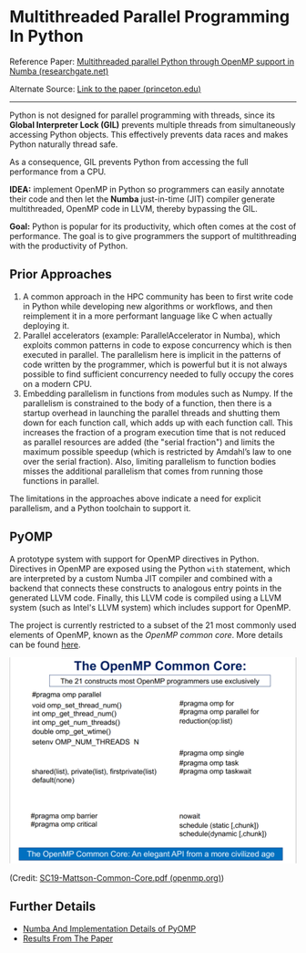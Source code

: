 # Multithreaded Parallel Programming In Python
Reference Paper: [Multithreaded parallel Python through OpenMP support in Numba (researchgate.net)](https://www.researchgate.net/publication/353635635_Multithreaded_parallel_Python_through_OpenMP_support_in_Numba)

Alternate Source: [Link to the paper (princeton.edu)](https://tigress-web.princeton.edu/~jdh4/PyOMPintro.pdf)

---


Python is not designed for parallel programming with threads, since its **Global Interpreter Lock (GIL)** prevents multiple threads from simultaneously accessing Python objects. This effectively prevents data races and makes Python naturally thread safe.

As a consequence, GIL prevents Python from accessing the full performance from a CPU.

**IDEA:** implement OpenMP in Python so programmers can easily annotate their code and then let the **Numba** just-in-time (JIT) compiler generate multithreaded, OpenMP code in LLVM, thereby bypassing the GIL.

**Goal:** Python is popular for its productivity, which often comes at the cost of performance. The goal is to give programmers the support of multithreading with the productivity of Python.
## Prior Approaches
1. A common approach in the HPC community has been to first write code in Python while developing new algorithms or workflows, and then reimplement it in a more performant language like C when actually deploying it.
2. Parallel accelerators (example: ParallelAccelerator in Numba), which exploits common patterns in code to expose concurrency which is then executed in parallel. The parallelism here is implicit in the patterns of code written by the programmer, which is powerful but it is not always possible to find sufficient concurrency needed to fully occupy the cores on a modern CPU.
3. Embedding parallelism in functions from modules such as Numpy. If the parallelism is constrained to the body of a function, then there is a startup overhead in launching the parallel threads and shutting them down for each function call, which adds up with each function call. 
	 This increases the fraction of a program execution time that is not reduced as parallel resources are added (the "serial fraction") and limits the maximum possible speedup (which is restricted by Amdahl’s law to one over the serial fraction).
	 Also, limiting parallelism to function bodies misses the additional parallelism that comes from running those functions in parallel.

The limitations in the approaches above indicate a need for explicit parallelism, and a Python toolchain to support it.
## PyOMP
A prototype system with support for OpenMP directives in Python. Directives in OpenMP are exposed using the Python `with` statement, which are interpreted by a custom Numba JIT compiler and combined with a backend that connects these constructs to analogous entry points in the generated LLVM code. Finally, this LLVM code is compiled using a LLVM system (such as Intel's LLVM system) which includes support for OpenMP.

The project is currently restricted to a subset of the 21 most commonly used elements of OpenMP, known as the *OpenMP common core*. More details can be found [here](https://www.openmp.org/wp-content/uploads/SC19-Mattson-Common-Core.pdf).

![omp-common-core](Images/OMPCommonCore.png)

(Credit: [SC19-Mattson-Common-Core.pdf (openmp.org)](https://www.openmp.org/wp-content/uploads/SC19-Mattson-Common-Core.pdf))

## Further Details
- [Numba And Implementation Details of PyOMP](ImplementationDetails.md)
- [Results From The Paper](Results.md)


